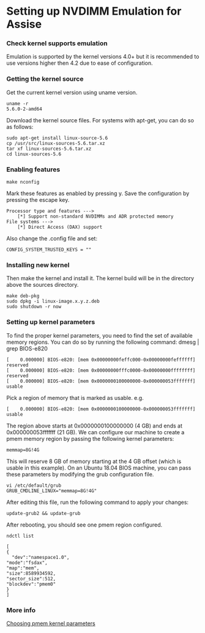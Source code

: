 # Setting up NVDIMM Emulation for Assise

### Check kernel supports emulation

Emulation is supported by the kernel versions 4.0+ but it is recommended to use versions higher then 4.2 due to ease of configuration.

### Getting the kernel source
 
Get the current kernel version using uname version.

    uname -r
    5.6.0-2-amd64

Download the kernel source files. For systems with apt-get, you can do so as follows:
 
    sudo apt-get install linux-source-5.6
    cp /usr/src/linux-sources-5.6.tar.xz
    tar xf linux-sources-5.6.tar.xz
    cd linux-sources-5.6

### Enabling features
 
    make nconfig

Mark these features as enabled by pressing y. Save the configuration by pressing the escape key.

    Processor type and features --->
		[*] Support non-standard NVDIMMs and ADR protected memory
	File systems --->
		[*] Direct Access (DAX) support

Also change the .config file and set:
 
    CONFIG_SYSTEM_TRUSTED_KEYS = ""


### Installing new kernel
Then make the kernel and install it. The kernel build will be in the directory above the sources directory.
 
    make deb-pkg
    sudo dpkg -i linux-image.x.y.z.deb 
    sudo shutdown -r now

### Setting up kernel parameters

To find the proper kernel parameters, you need to find the set of available memory regions. You can do so by running the following command:
    dmesg | grep BIOS-e820

    [    0.000000] BIOS-e820: [mem 0x00000000feffc000-0x00000000feffffff] reserved
    [    0.000000] BIOS-e820: [mem 0x00000000fffc0000-0x00000000ffffffff] reserved
    [    0.000000] BIOS-e820: [mem 0x0000000100000000-0x000000053fffffff] usable

Pick a region of memory that is marked as usable. e.g.

    [    0.000000] BIOS-e820: [mem 0x0000000100000000-0x000000053fffffff] usable


The region above starts at 0x0000000100000000 (4 GB) and ends at 0x000000053fffffff (21 GB). We can configure our machine to create a pmem memory region by passing the following kernel parameters:

    memmap=8G!4G

This will reserve 8 GB of memory starting at the 4 GB offset (which is usable in this example). On an Ubuntu 18.04 BIOS machine, you can pass these parameters by modifying the grub configuration file.

    vi /etc/default/grub
    GRUB_CMDLINE_LINUX="memmap=8G!4G"

After editing this file, run the following command to apply your changes:

    update-grub2 && update-grub

After rebooting, you should see one pmem region configured.
 
    ndctl list

    [
    {
      "dev":"namespace1.0",
    "mode":"fsdax",
    "map":"mem",
    "size":8589934592,
    "sector_size":512,
    "blockdev":"pmem0"
    } 
    ]

### More info
[Choosing pmem kernel parameters](https://nvdimm.wiki.kernel.org/how_to_choose_the_correct_memmap_kernel_parameter_for_pmem_on_your_system)
